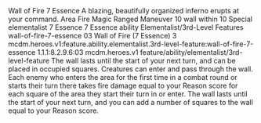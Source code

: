 <ability>
  <name>Wall of Fire</name>
  <cost>7 Essence</cost>
  <flavor>A blazing, beautifully organized inferno erupts at your command.</flavor>
  <keywords>
    <keyword>Area</keyword>
    <keyword>Fire</keyword>
    <keyword>Magic</keyword>
    <keyword>Ranged</keyword>
  </keywords>
  <type>Maneuver</type>
  <distance>10 wall within 10</distance>
  <target>Special</target>
  <metadata>
    <class>elementalist</class>
    <cost>7 Essence</cost>
    <cost_amount>7</cost_amount>
    <cost_resource>Essence</cost_resource>
    <feature_type>ability</feature_type>
    <file_dpath>Elementalist/3rd-Level Features</file_dpath>
    <item_id>wall-of-fire-7-essence</item_id>
    <item_index>03</item_index>
    <item_name>Wall of Fire (7 Essence)</item_name>
    <level>3</level>
    <scc>mcdm.heroes.v1:feature.ability.elementalist.3rd-level-feature:wall-of-fire-7-essence</scc>
    <scdc>1.1.1:8.2.9.6:03</scdc>
    <source>mcdm.heroes.v1</source>
    <type>feature/ability/elementalist/3rd-level-feature</type>
  </metadata>
  <effects>
    <effect type="mundane">The wall lasts until the start of your next turn, and can be placed in occupied squares. Creatures can enter and pass through the wall. Each enemy who enters the area for the first time in a combat round or starts their turn there takes fire damage equal to your Reason score for each square of the area they start their turn in or enter.</effect>
    <effect type="mundane" name="Persistent 1">The wall lasts until the start of your next turn, and you can add a number of squares to the wall equal to your Reason score.</effect>
  </effects>
</ability>
